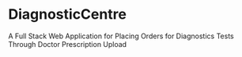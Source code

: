 # DiagnosticCentre
A Full Stack Web Application for Placing Orders for Diagnostics Tests Through Doctor Prescription Upload
